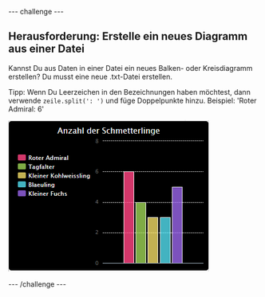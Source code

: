 --- challenge ---

## Herausforderung: Erstelle ein neues Diagramm aus einer Datei

Kannst Du aus Daten in einer Datei ein neues Balken- oder Kreisdiagramm erstellen? Du musst eine neue .txt-Datei erstellen.

Tipp: Wenn Du Leerzeichen in den Bezeichnungen haben möchtest, dann verwende `zeile.split(': ')` und füge Doppelpunkte hinzu. Beispiel: 'Roter Admiral: 6'

![Screenshot](images/pets-butterflies.png)

--- /challenge ---